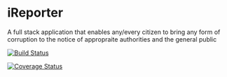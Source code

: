 # iReporter
A full stack application that enables any/every citizen to bring any form of corruption to the notice of appropraite authorities and the general public

[![Build Status](https://travis-ci.org/beejay1293/iReporter.svg?branch=develop)](https://travis-ci.org/beejay1293/iReporter)

[![Coverage Status](https://coveralls.io/repos/github/beejay1293/iReporter/badge.svg?branch=develop)](https://coveralls.io/github/beejay1293/iReporter?branch=develop)
